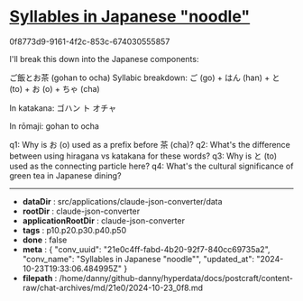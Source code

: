 # [Syllables in Japanese "noodle"](https://claude.ai/chat/21e0c4ff-fabd-4b20-92f7-840cc69735a2)

0f8773d9-9161-4f2c-853c-674030555857

 I'll break this down into the Japanese components:

ご飯とお茶 (gohan to ocha)
Syllabic breakdown:
ご (go) + はん (han) + と (to) + お (o) + ちゃ (cha)

In katakana:
ゴハン ト オチャ

In rōmaji: gohan to ocha

q1: Why is お (o) used as a prefix before 茶 (cha)?
q2: What's the difference between using hiragana vs katakana for these words?
q3: Why is と (to) used as the connecting particle here?
q4: What's the cultural significance of green tea in Japanese dining?

---

* **dataDir** : src/applications/claude-json-converter/data
* **rootDir** : claude-json-converter
* **applicationRootDir** : claude-json-converter
* **tags** : p10.p20.p30.p40.p50
* **done** : false
* **meta** : {
  "conv_uuid": "21e0c4ff-fabd-4b20-92f7-840cc69735a2",
  "conv_name": "Syllables in Japanese \"noodle\"",
  "updated_at": "2024-10-23T19:33:06.484995Z"
}
* **filepath** : /home/danny/github-danny/hyperdata/docs/postcraft/content-raw/chat-archives/md/21e0/2024-10-23_0f8.md